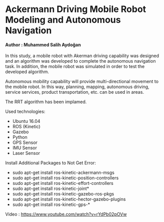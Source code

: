 # Ackermann Driving Mobile Robot Modeling and Autonomous Navigation
#### Author : Muhammed Salih Aydoğan

In this study, a mobile robot with Akerman driving capability was designed and an algorithm was developed to complete the autonomous navigation task. In addition, the mobile robot was simulated in order to test the developed algorithm.

Autonomous mobility capability will provide multi-directional movement to the mobile robot. In this way, planning, mapping, autonomous driving, service services, product transportation, etc. can be used in areas.

The RRT algorithm has been implamed.

Used technologies:
- Ubuntu 16.04
- ROS (Kinetic)
- Gazebo
- Python
- GPS Sensor
- IMU Sensor 
- Laser Sensor

Install Additional Packages to Not Get Error:
	

- sudo apt-get install ros-kinetic-ackermann-msgs
- sudo apt-get install ros-kinetic-position-controllers 
- sudo apt-get install ros-kinetic-effort-controllers 
- sudo apt-get install ros-kinetic-joint*
- sudo apt-get install ros-kinetic-gazebo-ros-pkgs 
- sudo apt-get install ros-kinetic-hector-gazebo-plugins 
- sudo apt-get install ros-kinetic-gps-*
  
Video : https://www.youtube.com/watch?v=rYdPb02pOVw



